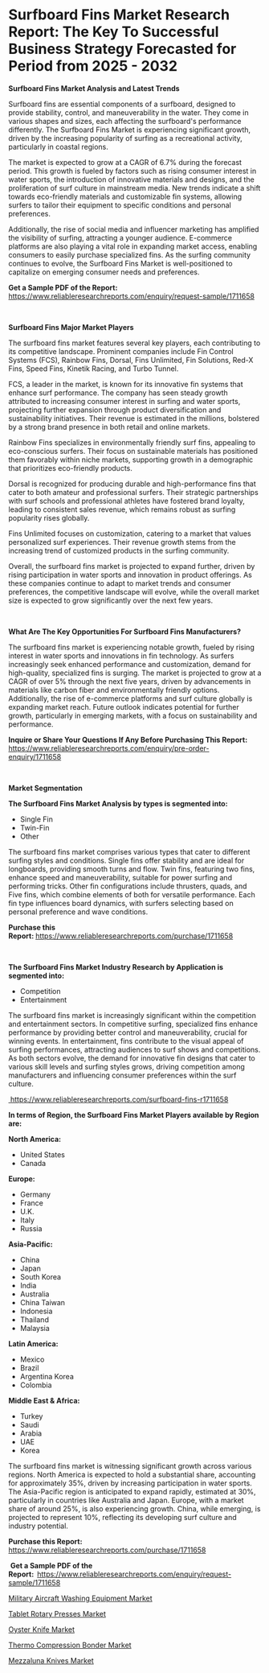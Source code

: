 <p><h1>Surfboard Fins Market Research Report: The Key To Successful Business Strategy Forecasted for Period from 2025 - 2032</h1></p><p><strong>Surfboard Fins Market Analysis and Latest Trends</strong></p>
<p><p>Surfboard fins are essential components of a surfboard, designed to provide stability, control, and maneuverability in the water. They come in various shapes and sizes, each affecting the surfboard's performance differently. The Surfboard Fins Market is experiencing significant growth, driven by the increasing popularity of surfing as a recreational activity, particularly in coastal regions.</p><p>The market is expected to grow at a CAGR of 6.7% during the forecast period. This growth is fueled by factors such as rising consumer interest in water sports, the introduction of innovative materials and designs, and the proliferation of surf culture in mainstream media. New trends indicate a shift towards eco-friendly materials and customizable fin systems, allowing surfers to tailor their equipment to specific conditions and personal preferences.</p><p>Additionally, the rise of social media and influencer marketing has amplified the visibility of surfing, attracting a younger audience. E-commerce platforms are also playing a vital role in expanding market access, enabling consumers to easily purchase specialized fins. As the surfing community continues to evolve, the Surfboard Fins Market is well-positioned to capitalize on emerging consumer needs and preferences.</p></p>
<p><strong>Get a Sample PDF of the Report:&nbsp;</strong> <a href="https://www.reliableresearchreports.com/enquiry/request-sample/1711658?utm_campaign=2287&utm_medium=2&utm_source=Github&utm_content=ia&utm_term=05042025&utm_id=surfboard-fins">https://www.reliableresearchreports.com/enquiry/request-sample/1711658</a></p>
<p>&nbsp;</p>
<p><strong>Surfboard Fins Major Market Players</strong></p>
<p><p>The surfboard fins market features several key players, each contributing to its competitive landscape. Prominent companies include Fin Control Systems (FCS), Rainbow Fins, Dorsal, Fins Unlimited, Fin Solutions, Red-X Fins, Speed Fins, Kinetik Racing, and Turbo Tunnel. </p><p>FCS, a leader in the market, is known for its innovative fin systems that enhance surf performance. The company has seen steady growth attributed to increasing consumer interest in surfing and water sports, projecting further expansion through product diversification and sustainability initiatives. Their revenue is estimated in the millions, bolstered by a strong brand presence in both retail and online markets.</p><p>Rainbow Fins specializes in environmentally friendly surf fins, appealing to eco-conscious surfers. Their focus on sustainable materials has positioned them favorably within niche markets, supporting growth in a demographic that prioritizes eco-friendly products. </p><p>Dorsal is recognized for producing durable and high-performance fins that cater to both amateur and professional surfers. Their strategic partnerships with surf schools and professional athletes have fostered brand loyalty, leading to consistent sales revenue, which remains robust as surfing popularity rises globally.</p><p>Fins Unlimited focuses on customization, catering to a market that values personalized surf experiences. Their revenue growth stems from the increasing trend of customized products in the surfing community.</p><p>Overall, the surfboard fins market is projected to expand further, driven by rising participation in water sports and innovation in product offerings. As these companies continue to adapt to market trends and consumer preferences, the competitive landscape will evolve, while the overall market size is expected to grow significantly over the next few years.</p></p>
<p>&nbsp;</p>
<p><strong>What Are The Key Opportunities For Surfboard Fins Manufacturers?</strong></p>
<p><p>The surfboard fins market is experiencing notable growth, fueled by rising interest in water sports and innovations in fin technology. As surfers increasingly seek enhanced performance and customization, demand for high-quality, specialized fins is surging. The market is projected to grow at a CAGR of over 5% through the next five years, driven by advancements in materials like carbon fiber and environmentally friendly options. Additionally, the rise of e-commerce platforms and surf culture globally is expanding market reach. Future outlook indicates potential for further growth, particularly in emerging markets, with a focus on sustainability and performance.</p></p>
<p><strong>Inquire or Share Your Questions If Any Before Purchasing This Report:</strong> <a href="https://www.reliableresearchreports.com/enquiry/pre-order-enquiry/1711658?utm_campaign=2287&utm_medium=2&utm_source=Github&utm_content=ia&utm_term=05042025&utm_id=surfboard-fins">https://www.reliableresearchreports.com/enquiry/pre-order-enquiry/1711658</a></p>
<p>&nbsp;</p>
<p><strong>Market Segmentation</strong></p>
<p><strong>The Surfboard Fins Market Analysis by types is segmented into:</strong></p>
<p><ul><li>Single Fin</li><li>Twin-Fin</li><li>Other</li></ul></p>
<p><p>The surfboard fins market comprises various types that cater to different surfing styles and conditions. Single fins offer stability and are ideal for longboards, providing smooth turns and flow. Twin fins, featuring two fins, enhance speed and maneuverability, suitable for power surfing and performing tricks. Other fin configurations include thrusters, quads, and Five fins, which combine elements of both for versatile performance. Each fin type influences board dynamics, with surfers selecting based on personal preference and wave conditions.</p></p>
<p><strong>Purchase this Report:&nbsp;</strong><a href="https://www.reliableresearchreports.com/purchase/1711658?utm_campaign=2287&utm_medium=2&utm_source=Github&utm_content=ia&utm_term=05042025&utm_id=surfboard-fins">https://www.reliableresearchreports.com/purchase/1711658</a></p>
<p>&nbsp;</p>
<p><strong>The Surfboard Fins Market Industry Research by Application is segmented into:</strong></p>
<p><ul><li>Competition</li><li>Entertainment</li></ul></p>
<p><p>The surfboard fins market is increasingly significant within the competition and entertainment sectors. In competitive surfing, specialized fins enhance performance by providing better control and maneuverability, crucial for winning events. In entertainment, fins contribute to the visual appeal of surfing performances, attracting audiences to surf shows and competitions. As both sectors evolve, the demand for innovative fin designs that cater to various skill levels and surfing styles grows, driving competition among manufacturers and influencing consumer preferences within the surf culture.</p></p>
<p><a href="https://www.reliableresearchreports.com/surfboard-fins-r1711658?utm_campaign=2287&utm_medium=2&utm_source=Github&utm_content=ia&utm_term=05042025&utm_id=surfboard-fins">&nbsp;https://www.reliableresearchreports.com/surfboard-fins-r1711658</a></p>
<p><strong>In terms of Region, the Surfboard Fins Market Players available by Region are:</strong></p>
<p>
    <p> <strong> North America: </strong>
        <ul>
            <li>United States</li>
            <li>Canada</li>
        </ul>
        </p> 
    <p> <strong> Europe: </strong>
        <ul>
            <li>Germany</li>
            <li>France</li>
            <li>U.K.</li>
            <li>Italy</li>
            <li>Russia</li>
        </ul>
        </p> 
    <p> <strong> Asia-Pacific: </strong>
        <ul>
            <li>China</li>
            <li>Japan</li>
            <li>South Korea</li>
            <li>India</li>
            <li>Australia</li>
            <li>China Taiwan</li>
            <li>Indonesia</li>
            <li>Thailand</li>
            <li>Malaysia</li>
        </ul>
        </p> 
    <p> <strong> Latin America: </strong>
        <ul>
            <li>Mexico</li>
            <li>Brazil</li>
            <li>Argentina Korea</li>
            <li>Colombia</li>
        </ul>
        </p> 
    <p> <strong> Middle East & Africa: </strong>
        <ul>
            <li>Turkey</li>
            <li>Saudi</li>
            <li>Arabia</li>
            <li>UAE</li>
            <li>Korea</li>
        </ul>
    </p>
    </p>
<p><p>The surfboard fins market is witnessing significant growth across various regions. North America is expected to hold a substantial share, accounting for approximately 35%, driven by increasing participation in water sports. The Asia-Pacific region is anticipated to expand rapidly, estimated at 30%, particularly in countries like Australia and Japan. Europe, with a market share of around 25%, is also experiencing growth. China, while emerging, is projected to represent 10%, reflecting its developing surf culture and industry potential.</p></p>
<p><strong>Purchase this Report: </strong><a href="https://www.reliableresearchreports.com/purchase/1711658?utm_campaign=2287&utm_medium=2&utm_source=Github&utm_content=ia&utm_term=05042025&utm_id=surfboard-fins">https://www.reliableresearchreports.com/purchase/1711658</a></p>
<p>&nbsp;<strong>Get a Sample PDF of the Report:&nbsp;&nbsp;</strong><a href="https://www.reliableresearchreports.com/enquiry/request-sample/1711658?utm_campaign=2287&utm_medium=2&utm_source=Github&utm_content=ia&utm_term=05042025&utm_id=surfboard-fins">https://www.reliableresearchreports.com/enquiry/request-sample/1711658</a></p>
<p><strong></strong></p>
<p><p><a href="https://www.linkedin.com/pulse/military-aircraft-washing-equipment-market-analysis-report-2025-2032-dcife?utm_campaign=2287&utm_medium=2&utm_source=Github&utm_content=ia&utm_term=05042025&utm_id=surfboard-fins">Military Aircraft Washing Equipment Market</a></p><p><a href="https://www.linkedin.com/pulse/foreign-market-opportunities-dynamics-analysis-tablet-tluce?utm_campaign=2287&utm_medium=2&utm_source=Github&utm_content=ia&utm_term=05042025&utm_id=surfboard-fins">Tablet Rotary Presses Market</a></p><p><a href="https://github.com/shongranch73/Market-Research-Report-List-1/blob/main/oyster-knife-market.md?utm_campaign=2287&utm_medium=2&utm_source=Github&utm_content=ia&utm_term=05042025&utm_id=surfboard-fins">Oyster Knife Market</a></p><p><a href="https://www.linkedin.com/pulse/forecasts-growth-opportunities-thermo-compression-bonder-pozbe?utm_campaign=2287&utm_medium=2&utm_source=Github&utm_content=ia&utm_term=05042025&utm_id=surfboard-fins">Thermo Compression Bonder Market</a></p><p><a href="https://github.com/amourdeeks8j/Market-Research-Report-List-1/blob/main/mezzaluna-knives-market.md?utm_campaign=2287&utm_medium=2&utm_source=Github&utm_content=ia&utm_term=05042025&utm_id=surfboard-fins">Mezzaluna Knives Market</a></p></p>